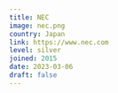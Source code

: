 ```yaml
---
title: NEC
image: nec.png
country: Japan
link: https://www.nec.com
level: silver
joined: 2015
date: 2023-03-06
draft: false
---
```

